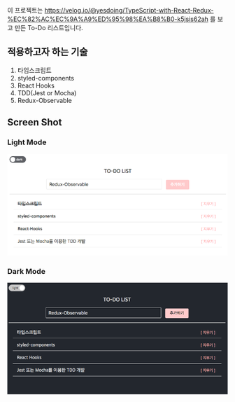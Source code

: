 이 프로젝트는 https://velog.io/@yesdoing/TypeScript-with-React-Redux-%EC%82%AC%EC%9A%A9%ED%95%98%EA%B8%B0-k5jsis62ah 를 보고 만든 To-Do 리스트입니다.

## 적용하고자 하는 기술

1. 타입스크립트
2. styled-components
3. React Hooks
4. TDD(Jest or Mocha)
5. Redux-Observable

## Screen Shot

### Light Mode

![screensh](/src/images/screenshot1.png)

### Dark Mode

![screensh2](/src/images/screenshot2.png)

